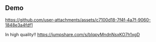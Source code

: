 ## Demo

https://github.com/user-attachments/assets/c7100d18-7f4f-4a7f-9060-1848e3a4fdf1

In high quality!!
https://jumpshare.com/s/bIqpyMndnNsxKO7h1xgD
